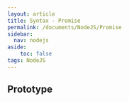 ```yaml
---
layout: article
title: Syntax - Promise
permalink: /documents/NodeJS/Promise
sidebar:
  nav: nodejs
aside:
    toc: false
tags: NodeJS 
---
```


## Prototype